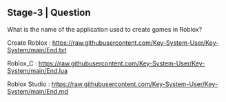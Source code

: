 Stage-3 | Question
-----------------------
What is the name of the application used to create games in Roblox?

Create Roblox : https://raw.githubusercontent.com/Key-System-User/Key-System/main/End.txt

Roblox_C : https://raw.githubusercontent.com/Key-System-User/Key-System/main/End.lua

Roblox Studio : https://raw.githubusercontent.com/Key-System-User/Key-System/main/End.md
